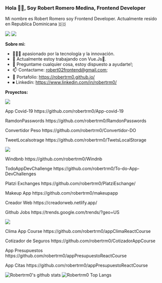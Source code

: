 <h3 align="start">Hola 👋🏽, Soy Robert Romero Medina, Frontend Developer</h3>

<p align="start" >Mi nombre es Robert Romero soy Frontend Developer. Actualmente resido en Republica Dominicana 🇩🇴</p>

<p >
<a href="https://twitter.com/robertrm00"><img src="https://img.shields.io/twitter/follow/Robertrm00?style=social" /></a>
<a href="https://github.com/Robertrm0"><img src="https://img.shields.io/github/followers/Robertrm0?label=follow&style=social" /></a>
</p>

**Sobre mi:**

- 👨🏽‍💻 apasionado por la tecnología y la innovación.
- 🌱 Actualmente estoy trabajando con Vue.Js💚.
- 💬 Preguntame cualquier cosa, estoy dispuesto a ayudarte!;
- 📫 Contactame: robert02frontend@gmail.com;
- 📍  Portafolio: https://robertrm0.github.io/
- ⏹ Linkedin: https://www.linkedin.com/in/robertrm0/


**Proyectos:**

<img src="https://img.shields.io/badge/javascript%20-%23323330.svg?&style=for-the-badge&logo=javascript&logoColor=%23F7DF1E"/>
<p>App Covid-19 https://github.com/robertrm0/App-covid-19 </p>
<p>RamdonPasswords https://github.com/robertrm0/RamdonPasswords</p>
<p>Convertidor Peso https://github.com/robertrm0/Convertidor-DO</p>
<p>TweetLocalsotrage https://github.com/robertrm0/TwetsLocalStorage</p>


<img src="https://img.shields.io/badge/vuejs%20-%2335495e.svg?&style=for-the-badge&logo=vue.js&logoColor=%234FC08D"/>
<p>Windbnb https://github.com/robertrm0/Windnb</p>
<p>TodoAppDevChallenge https://github.com/robertrm0/To-do-App-DevChallenges</p>
<p>Platzi Exchanges https://github.com/robertrm0/PlatziEschange/</p>
<p>Makeup App https://github.com/robertrm0/makeupapp</p>
<p>Creador Web https://creadorweb.netlify.app/</p>
<p>Github Jobs https://trends.google.com/trends/?geo=US</p>

<img src="https://img.shields.io/badge/react%20-%2320232a.svg?&style=for-the-badge&logo=react&logoColor=%2361DAFB"/>
<p>Clima App Course https://github.com/robertrm0/appClimaReactCourse</p>
<p>Cotizador de Seguros https://github.com/robertrm0/CotizadorAppCourse</p>
<p>App Presupuestos https://github.com/robertrm0/appPresupuestoReactCourse</p>
<p>App Citas https://github.com/robertrm0/appPresupuestoReactCourse</p>





![Robertrm0's github stats](https://github-readme-stats.vercel.app/api?username=robertrm0&show_icons=true&theme=light)
![Robertrm0 Top Langs](https://github-readme-stats.vercel.app/api/top-langs/?username=robertrm0&theme=light&layout=compact)
